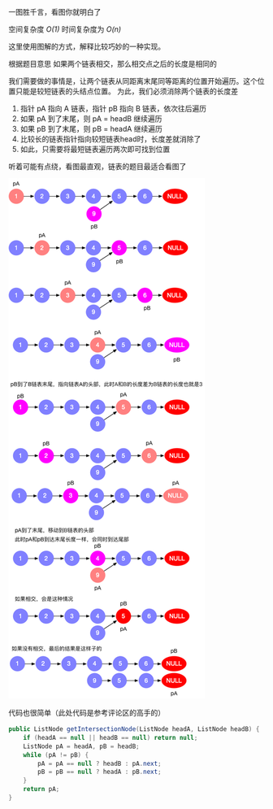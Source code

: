一图胜千言，看图你就明白了

空间复杂度 *O(1)* 时间复杂度为 *O(n)*

这里使用图解的方式，解释比较巧妙的一种实现。

根据题目意思
如果两个链表相交，那么相交点之后的长度是相同的

我们需要做的事情是，让两个链表从同距离末尾同等距离的位置开始遍历。这个位置只能是较短链表的头结点位置。
为此，我们必须消除两个链表的长度差

1. 指针 pA 指向 A 链表，指针 pB 指向 B 链表，依次往后遍历
2. 如果 pA 到了末尾，则 pA = headB 继续遍历
3. 如果 pB 到了末尾，则 pB = headA 继续遍历
4. 比较长的链表指针指向较短链表head时，长度差就消除了
4. 如此，只需要将最短链表遍历两次即可找到位置

听着可能有点绕，看图最直观，链表的题目最适合看图了

 ![](./images/相交链表.png)




代码也很简单（此处代码是参考评论区的高手的）

```Java []
public ListNode getIntersectionNode(ListNode headA, ListNode headB) {
    if (headA == null || headB == null) return null;
    ListNode pA = headA, pB = headB;
    while (pA != pB) {
        pA = pA == null ? headB : pA.next;
        pB = pB == null ? headA : pB.next;
    }
    return pA;
}
```
